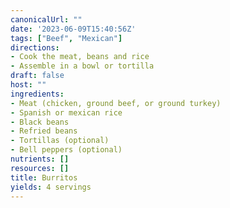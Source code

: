 ```yaml
---
canonicalUrl: ""
date: '2023-06-09T15:40:56Z'
tags: ["Beef", "Mexican"]
directions:
- Cook the meat, beans and rice
- Assemble in a bowl or tortilla
draft: false
host: ""
ingredients:
- Meat (chicken, ground beef, or ground turkey)
- Spanish or mexican rice
- Black beans
- Refried beans
- Tortillas (optional)
- Bell peppers (optional)
nutrients: []
resources: []
title: Burritos
yields: 4 servings
---
```

